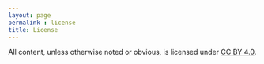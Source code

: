```yaml
---
layout: page
permalink : license
title: License
---
```


 All content, unless otherwise noted or obvious, is licensed under [CC BY 4.0](https://creativecommons.org/licenses/by/4.0/).
